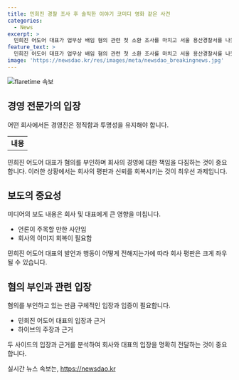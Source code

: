 ```yaml
---
title: 민희진 경찰 조사 후 솔직한 이야기 코미디 영화 같은 사건
categories:
  - News
excerpt: >
  민희진 어도어 대표가 업무상 배임 혐의 관련 첫 소환 조사를 마치고 서울 용산경찰서를 나왔다. 경찰은 민 대표를 오후 2시께 소환해 조사했고, 민 대표는 배임 혐의를 부인하며 당연하다고 말했다. 이에 약 8시간의 조사를 마친 뒤, 취재진 질문에 답하면서 여유 있게 웃음을 지었다. 이와 관련하여 하이브는 경영권 탈취 계획과 구체적인 관련자 진술과 물증을 확보했다고 주장했지만, 민 대표 측은 이를 부인하고 있다. 지난달에는 민 대표측 관계자도 조사를 받았으며, 민 대표는 가처분 신청을 통해 임시주주총회 의결권 행사를 막고 있다.
feature_text: >
  민희진 어도어 대표가 업무상 배임 혐의 관련 첫 소환 조사를 마치고 서울 용산경찰서를 나왔다. 경찰은 민 대표를 오후 2시께 소환해 조사했고, 민 대표는 배임 혐의를 부인하며 당연하다고 말했다. 이에 약 8시간의 조사를 마친 뒤, 취재진 질문에 답하면서 여유 있게 웃음을 지었다. 이와 관련하여 하이브는 경영권 탈취 계획과 구체적인 관련자 진술과 물증을 확보했다고 주장했지만, 민 대표 측은 이를 부인하고 있다. 지난달에는 민 대표측 관계자도 조사를 받았으며, 민 대표는 가처분 신청을 통해 임시주주총회 의결권 행사를 막고 있다.
image: 'https://newsdao.kr/res/images/meta/newsdao_breakingnews.jpg'
---
```


<p><img src="https://newsdao.kr/res/images/meta/newsdao_breakingnews.jpg" alt="flaretime 속보" /></p>

<h2 data-ke-size="size26">경영 전문가의 입장</h2>

<p data-ke-size="size16">어떤 회사에서든 경영진은 정직함과 투명성을 유지해야 합니다.</p>

<table>
    <tr>
        <td style="text-align: center; height: 17px;"><b>내용</b></td>
    </tr>
</table>

<p data-ke-size="size16">민희진 어도어 대표가 혐의를 부인하며 회사의 경영에 대한 책임을 다짐하는 것이 중요합니다. 이러한 상황에서는 회사의 평판과 신뢰를 회복시키는 것이 최우선 과제입니다.</p>

<h2 data-ke-size="size26">보도의 중요성</h2>

<p data-ke-size="size16">미디어의 보도 내용은 회사 및 대표에게 큰 영향을 미칩니다.</p>

<ul>
    <li>언론이 주목할 만한 사안임</li>
    <li>회사의 이미지 회복이 필요함</li>
</ul>

<p data-ke-size="size16">민희진 어도어 대표의 발언과 행동이 어떻게 전해지는가에 따라 회사 평판은 크게 좌우될 수 있습니다.</p>

<h2 data-ke-size="size26">혐의 부인과 관련 입장</h2>

<p data-ke-size="size16">혐의를 부인하고 있는 만큼 구체적인 입장과 입증이 필요합니다.</p>

<ul>
    <li>민희진 어도어 대표의 입장과 근거</li>
    <li>하이브의 주장과 근거</li>
</ul>

<p data-ke-size="size16">두 사이드의 입장과 근거를 분석하여 회사와 대표의 입장을 명확히 전달하는 것이 중요합니다.</p>
실시간 뉴스 속보는, <a href="https://newsdao.kr" rel="dofollow">https://newsdao.kr</a>



